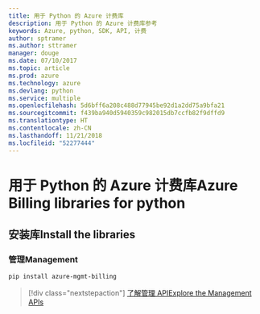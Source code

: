 ```yaml
---
title: 用于 Python 的 Azure 计费库
description: 用于 Python 的 Azure 计费库参考
keywords: Azure, python, SDK, API, 计费
author: sptramer
ms.author: sttramer
manager: douge
ms.date: 07/10/2017
ms.topic: article
ms.prod: azure
ms.technology: azure
ms.devlang: python
ms.service: multiple
ms.openlocfilehash: 5d6bff6a208c488d77945be92d1a2dd75a9bfa21
ms.sourcegitcommit: f439ba940d5940359c982015db7ccfb82f9dffd9
ms.translationtype: HT
ms.contentlocale: zh-CN
ms.lasthandoff: 11/21/2018
ms.locfileid: "52277444"
---
```

# <a name="azure-billing-libraries-for-python"></a><span data-ttu-id="aa583-104">用于 Python 的 Azure 计费库</span><span class="sxs-lookup"><span data-stu-id="aa583-104">Azure Billing libraries for python</span></span>

## <a name="install-the-libraries"></a><span data-ttu-id="aa583-105">安装库</span><span class="sxs-lookup"><span data-stu-id="aa583-105">Install the libraries</span></span>


### <a name="management"></a><span data-ttu-id="aa583-106">管理</span><span class="sxs-lookup"><span data-stu-id="aa583-106">Management</span></span>

```bash
pip install azure-mgmt-billing
```
> [!div class="nextstepaction"]
> [<span data-ttu-id="aa583-107">了解管理 API</span><span class="sxs-lookup"><span data-stu-id="aa583-107">Explore the Management APIs</span></span>](/python/api/overview/azure/billing/management)